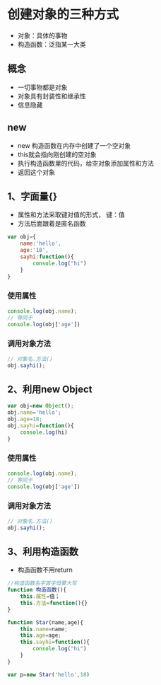 # 创建对象的三种方式

- 对象：具体的事物
- 构造函数：泛指某一大类

## 概念
- 一切事物都是对象
- 对象具有封装性和继承性
- 信息隐藏

## new

- new 构造函数在内存中创建了一个空对象
- this就会指向刚创建的空对象
- 执行构造函数里的代码，给空对象添加属性和方法
- 返回这个对象

## 1、字面量{}

- 属性和方法采取键对值的形式， 键：值
- 方法后面跟着是匿名函数
```js
var obj={
    name:'hello',
    age:'18',
    sayhi:function(){
        console.log("hi")
    }
}
```

### 使用属性
```js
console.log(obj.name);
// 等同于
console.log(obj['age'])
```

### 调用对象方法
```js
// 对象名.方法()
obj.sayhi();
```

## 2、利用new Object
```js
var obj=new Object();
obj.name='hello';
obj.age=18;
obj.sayhi=function(){
    console.log(hi)
}
```

### 使用属性
```js
console.log(obj.name);
// 等同于
console.log(obj['age'])
```

### 调用对象方法
```js
// 对象名.方法()
obj.sayhi();
```

## 3、利用构造函数
- 构造函数不用return
  
```js
//构造函数名字首字母要大写
function 构造函数(){
    this.属性=值；
    this.方法=function(){}
}
```

```js
function Star(name,age){
    this.name=name;
    this.age=age;
    this.sayhi=function(){
        console.log("hi")
    }
}

var p=new Star('hello',18)
```